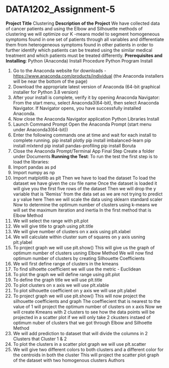 # DATA1202_Assignment-5
**Project Title** 
Clustering 
**Description of the Project** 
We have collected data of cancer patients and using the Elbow and Silhouette methods of clustering we will optimize our K -means model to segment homogeneous symptoms found in one set of patients through all variables and differentiate them from heterogeneous symptoms found in other patients in order to further identify which patients can be treated using the similar medical treatment and which patients must be treated differently.
**Prerequisites and Installing**: 
Python (Anaconda) Install Procedure
Python Program Install
1) Go to the Anaconda website for downloads - https://www.anaconda.com/products/individual (the
Anaconda installers will be near the bottom of the page)
2) Download the appropriate latest version of Anaconda (64-bit graphical installer for Python 3.8 version)
3) After your install is complete, verify it by opening Anaconda Navigator:
From the start menu, select Anaconda3(64-bit), then select Anaconda
Navigator. If Navigator opens, you have successfully installed Anaconda.
4) Now close the Anaconda Navigator application
Python Libraries Install
5) Launch Command Prompt
Open the Anaconda Prompt (start menu under Anaconda3(64-bit))
6) Enter the following commands one at time and wait for each install to complete running.
 pip install plotly
 pip install imbalanced-learn
 pip install mlxtend
 pip install pandas-profiling
 pip install Boruta
7) Close the Anaconda Prompt/Terminal App
Final Step
Create a folder under Documents
**Running the Test**: 
To run the test the first step is to load the libraries:
1) Import pandas as pd
2) Import numpy as np
3) Import matplotlib as plt
Then we have to load the dataset 
To load the dataset we have given the csv file name
Once the dataset is loaded it will give you the first five rows of the dataset
Then we will drop the y variable that is 'Remiss' from the data set as we are not trying to predict a y value here
Then we will scale the data using sklearn standard scaler 
Now to determine the optimum number of clusters using k-means we will set the maximum iteration and inertia
In the first method that is Elbow Method 
1) We will select the range with plt.plot
2) We will give title to graph using plt.title
3) We will give number of clusters on x axis using plt.xlabel
4) We will calculate within cluster sum of squares on y axis usning plt.ylabel
5) To project graph we will use plt.show()
This will give us the graph of optimum number of clusters usning Elbow Method
We will now find optimum number of clusters by creating Silhouette Coefficients 
1) We will first define range of clusters in the kmeans 
2) To find silhoette coefficient we will use the metric - Euclidean
3) To plot the graph we will define range using plt.plot
4) To define the graph title we will use plt.title
5) To plot clusters on x axis we will use plt.xlable
6) To plot silhouette coefficient on y axis we will use plt.ylabel
7) To project graph we will use plt.show()
This will now project the silhouette coefficients and graph
The coeffiecient that is nearest to the value of 1 will project the optimum number of clusters on x axis
Now we will create Kmeans with 2 clusters to see how the data points will be projected in a scatter plot if we will only take 2 ckusters instaed of optimum nuber of clusters that we got through Elbow and Silhoette Method
1) We will add prediction to dataset that will divide the columns in 2 Clusters that Cluster 1 & 2
2) To plot the clusters in a scatter plot graph we will use plt.scatter
3) We will give two different colors to both clusters and a different color for the centroids in both the cluster
This will project the scatter plot graph of the dataset with two homogenous clusters
Authors

